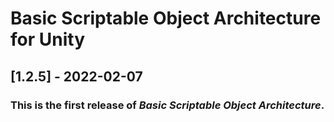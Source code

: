 # Basic Scriptable Object Architecture for Unity

## [1.2.5] - 2022-02-07

### This is the first release of _Basic Scriptable Object Architecture_.
